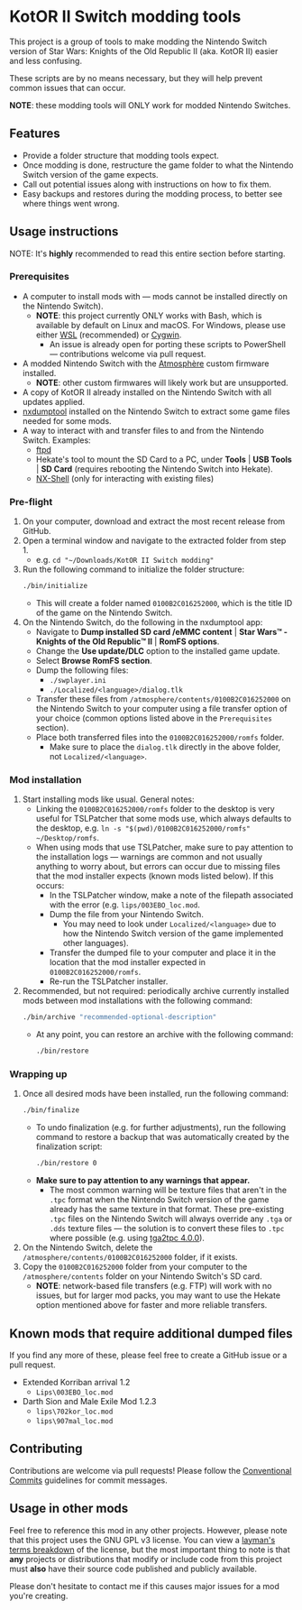 # KotOR II Switch modding tools

This project is a group of tools to make modding the Nintendo Switch version of
Star Wars: Knights of the Old Republic II (aka. KotOR II) easier and less
confusing.

These scripts are by no means necessary, but they will help prevent common
issues that can occur.

**NOTE**: these modding tools will ONLY work for modded Nintendo Switches.

## Features

- Provide a folder structure that modding tools expect.
- Once modding is done, restructure the game folder to what the Nintendo Switch
  version of the game expects.
- Call out potential issues along with instructions on how to fix them.
- Easy backups and restores during the modding process, to better see where
  things went wrong.

## Usage instructions

NOTE: It's **highly** recommended to read this entire section before starting.

### Prerequisites

- A computer to install mods with — mods cannot be installed directly on the
  Nintendo Switch).
  - **NOTE**: this project currently ONLY works with Bash, which is available
    by default on Linux and macOS. For Windows, please use either
    [WSL](https://learn.microsoft.com/en-us/windows/wsl/install) (recommended)
    or [Cygwin](https://www.cygwin.com).
    - An issue is already open for porting these scripts to PowerShell —
      contributions welcome via pull request.
- A modded Nintendo Switch with the
  [Atmosphère](https://github.com/Atmosphere-NX/Atmosphere) custom firmware
  installed.
  - **NOTE**: other custom firmwares will likely work but are unsupported.
- A copy of KotOR II already installed on the Nintendo Switch with all updates
  applied.
- [nxdumptool](https://github.com/DarkMatterCore/nxdumptool) installed on the
  Nintendo Switch to extract some game files needed for some mods.
- A way to interact with and transfer files to and from the Nintendo Switch.
  Examples:
  - [ftpd](https://github.com/mtheall/ftpd)
  - Hekate's tool to mount the SD Card to a PC, under **Tools** | **USB Tools**
    | **SD Card** (requires rebooting the Nintendo Switch into Hekate).
  - [NX-Shell](https://github.com/joel16/NX-Shell) (only for interacting with
    existing files)

### Pre-flight

1. On your computer, download and extract the most recent release from GitHub.
1. Open a terminal window and navigate to the extracted folder from step 1.
   - e.g. `cd "~/Downloads/KotOR II Switch modding"`
1. Run the following command to initialize the folder structure:
   ```bash
   ./bin/initialize
   ```
   - This will create a folder named `0100B2C016252000`, which is the title ID
     of the game on the Nintendo Switch.
1. On the Nintendo Switch, do the following in the nxdumptool app:
   - Navigate to **Dump installed SD card /eMMC content** | **Star Wars™️ -
     Knights of the Old Republic™️ II** | **RomFS options**.
   - Change the **Use update/DLC** option to the installed game update.
   - Select **Browse RomFS section**.
   - Dump the following files:
     - `./swplayer.ini`
     - `./Localized/<language>/dialog.tlk`
   - Transfer these files from `/atmosphere/contents/0100B2C016252000` on the
     Nintendo Switch to your computer using a file transfer option of your
     choice (common options listed above in the `Prerequisites` section).
   - Place both transferred files into the `0100B2C016252000/romfs` folder.
     - Make sure to place the `dialog.tlk` directly in the above folder, not
       `Localized/<language>`.

### Mod installation

1. Start installing mods like usual. General notes:
   - Linking the `0100B2C016252000/romfs` folder to the desktop is very
     useful for TSLPatcher that some mods use, which always defaults to the
     desktop, e.g. `ln -s "$(pwd)/0100B2C016252000/romfs" ~/Desktop/romfs`.
   - When using mods that use TSLPatcher, make sure to pay attention to the
     installation logs — warnings are common and not usually anything to worry
     about, but errors can occur due to missing files that the mod installer
     expects (known mods listed below). If this occurs:
     - In the TSLPatcher window, make a note of the filepath associated with
       the error (e.g. `lips/003EBO_loc.mod`.
     - Dump the file from your Nintendo Switch.
       - You may need to look under `Localized/<language>` due to how the
         Nintendo Switch version of the game implemented other languages).
     - Transfer the dumped file to your computer and place it in the location
       that the mod installer expected in `0100B2C016252000/romfs`.
     - Re-run the TSLPatcher installer.
1. Recommended, but not required: periodically archive currently installed mods
   between mod installations with the following command:
   ```bash
   ./bin/archive "recommended-optional-description"
   ```
   - At any point, you can restore an archive with the following command:
     ```bash
     ./bin/restore
     ```

### Wrapping up

1. Once all desired mods have been installed, run the following command:
   ```bash
   ./bin/finalize
   ```
   - To undo finalization (e.g. for further adjustments), run the following
     command to restore a backup that was automatically created by the
     finalization script:
     ```bash
     ./bin/restore 0
     ```
   - **Make sure to pay attention to any warnings that appear.**
     - The most common warning will be texture files that aren't in the `.tpc`
       format when the Nintendo Switch version of the game already has the same
       texture in that format. These pre-existing `.tpc` files on the Nintendo
       Switch will always override any `.tga` or `.dds` texture files — the
       solution is to convert these files to `.tpc` where possible (e.g. using
       [tga2tpc 4.0.0](https://deadlystream.com/files/file/1152-tga2tpc/)).
1. On the Nintendo Switch, delete the `/atmosphere/contents/0100B2C016252000`
   folder, if it exists.
1. Copy the `0100B2C016252000` folder from your computer to the
   `/atmosphere/contents` folder on your Nintendo Switch's SD card.
   - **NOTE**: network-based file transfers (e.g. FTP) will work with no
     issues, but for larger mod packs, you may want to use the Hekate option
     mentioned above for faster and more reliable transfers.

## Known mods that require additional dumped files

If you find any more of these, please feel free to create a GitHub issue or a
pull request.

- Extended Korriban arrival 1.2
  - `Lips\003EBO_loc.mod`
- Darth Sion and Male Exile Mod 1.2.3
  - `lips\702kor_loc.mod`
  - `lips\907mal_loc.mod`

## Contributing

Contributions are welcome via pull requests! Please follow the
[Conventional Commits](https://www.conventionalcommits.org/en/v1.0.0/)
guidelines for commit messages.

## Usage in other mods

Feel free to reference this mod in any other projects. However, please note
that this project uses the GNU GPL v3 license. You can view a
[layman's terms breakdown](https://www.gnu.org/licenses/quick-guide-gplv3.en.html)
of the license, but the most important thing to note is that **any** projects
or distributions that modify or include code from this project must **also**
have their source code published and publicly available.

Please don't hesitate to contact me if this causes major issues for a mod
you're creating.
